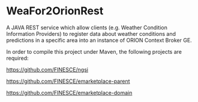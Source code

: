 # WeaFor2OrionRest
A JAVA REST service which allow clients (e.g. Weather Condition Information Providers) to register data about weather conditions and predictions in a specific area into an instance of ORION Context Broker GE.

In order to compile this project under Maven, the following projects are required:

https://github.com/FINESCE/ngsi

https://github.com/FINESCE/emarketplace-parent

https://github.com/FINESCE/emarketplace-domain
